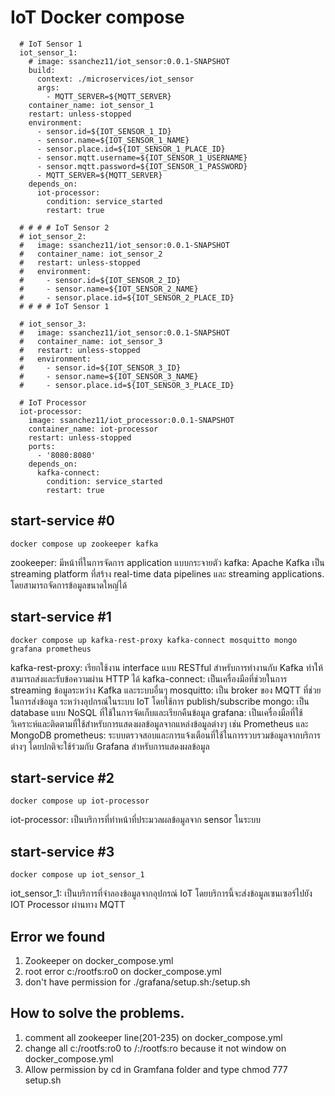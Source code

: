 # IoT Docker compose
>>
```
  # IoT Sensor 1
  iot_sensor_1:
    # image: ssanchez11/iot_sensor:0.0.1-SNAPSHOT
    build:
      context: ./microservices/iot_sensor
      args:
        - MQTT_SERVER=${MQTT_SERVER}
    container_name: iot_sensor_1
    restart: unless-stopped
    environment:
      - sensor.id=${IOT_SENSOR_1_ID}
      - sensor.name=${IOT_SENSOR_1_NAME}
      - sensor.place.id=${IOT_SENSOR_1_PLACE_ID}
      - sensor.mqtt.username=${IOT_SENSOR_1_USERNAME}
      - sensor.mqtt.password=${IOT_SENSOR_1_PASSWORD}
      - MQTT_SERVER=${MQTT_SERVER}
    depends_on:
      iot-processor:
        condition: service_started
        restart: true

  # # # # IoT Sensor 2
  # iot_sensor_2:
  #   image: ssanchez11/iot_sensor:0.0.1-SNAPSHOT
  #   container_name: iot_sensor_2
  #   restart: unless-stopped
  #   environment:
  #     - sensor.id=${IOT_SENSOR_2_ID}
  #     - sensor.name=${IOT_SENSOR_2_NAME}
  #     - sensor.place.id=${IOT_SENSOR_2_PLACE_ID}
  # # # # IoT Sensor 1

  # iot_sensor_3:
  #   image: ssanchez11/iot_sensor:0.0.1-SNAPSHOT
  #   container_name: iot_sensor_3
  #   restart: unless-stopped
  #   environment:
  #     - sensor.id=${IOT_SENSOR_3_ID}
  #     - sensor.name=${IOT_SENSOR_3_NAME}
  #     - sensor.place.id=${IOT_SENSOR_3_PLACE_ID}

  # IoT Processor
  iot-processor:
    image: ssanchez11/iot_processor:0.0.1-SNAPSHOT
    container_name: iot-processor
    restart: unless-stopped
    ports:
      - '8080:8080'
    depends_on:
      kafka-connect:
        condition: service_started
        restart: true
```
## start-service #0
>> 
```
docker compose up zookeeper kafka
```
zookeeper: มีหน้าที่ในการจัดการ application แบบกระจายตัว
kafka: Apache Kafka เป็น streaming platform ที่สร้าง real-time data pipelines และ streaming applications. โดยสามารถจัดการข้อมูลขนาดใหญ่ได้

## start-service #1
>> 
```
docker compose up kafka-rest-proxy kafka-connect mosquitto mongo grafana prometheus
```
kafka-rest-proxy: เรียกใช้งาน interface แบบ RESTful สำหรับการทำงานกับ Kafka ทำให้สามารถส่งและรับข้อความผ่าน HTTP ได้
kafka-connect: เป็นเครื่องมือที่ช่วยในการ streaming ข้อมูลระหว่าง Kafka และระบบอื่นๆ
mosquitto: เป็น broker ของ MQTT ที่ช่วยในการส่งข้อมูล ระหว่างอุปกรณ์ในระบบ IoT โดยใช้การ publish/subscribe
mongo: เป็น database แบบ NoSQL ที่ใช้ในการจัดเก็บและเรียกคืนข้อมูล
grafana: เป็นเครื่องมือที่ใช้วิเคราะห์และติดตามที่ใช้สำหรับการแสดงผลข้อมูลจากแหล่งข้อมูลต่างๆ เช่น Prometheus และ MongoDB
prometheus: ระบบตรวจสอบและการแจ้งเตือนที่ใช้ในการรวบรวมข้อมูลจากบริการต่างๆ โดยปกติจะใช้ร่วมกับ Grafana สำหรับการแสดงผลข้อมูล

## start-service #2
>> 
```
docker compose up iot-processor
```
iot-processor: เป็นบริการที่ทำหน้าที่ประมวลผลข้อมูลจาก sensor ในระบบ

## start-service #3
>> 
```
docker compose up iot_sensor_1
```
iot_sensor_1: เป็นบริการที่จำลองข้อมูลจากอุปกรณ์ IoT โดยบริการนี้จะส่งข้อมูลเซนเซอร์ไปยัง IOT Processor ผ่านทาง MQTT

## Error we found 
1. Zookeeper on docker_compose.yml 
2. root error c:/rootfs:ro0 on docker_compose.yml  
3. don't have permission for ./grafana/setup.sh:/setup.sh 

## How to solve the problems.
1. comment all zookeeper line(201-235) on docker_compose.yml
2. change all c:/rootfs:ro0 to /:/rootfs:ro because it not window on docker_compose.yml
3. Allow permission by cd in Gramfana folder and type chmod 777 setup.sh